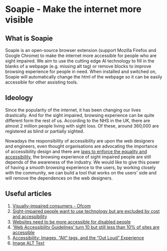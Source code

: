 # Soapie - Make the internet more visible

## What is Soapie

Soapie is an open-source browser extension (support Mozilla Firefox and Google Chrome) to make the internet more accessible for people who are sight impaired. We aim to use the cutting edge AI technology to fill in the blanks of a webpage (e.g. missing alt tag) or remove blocks to improve browsing experience for people in need. When installed and switched on, Soapie will automatically change the html of the webpage so it can be easily accessible for other assisting tools.

## Ideology

Since the popularity of the internet, it has been changing our lives drastically. And for the sight impaired, browsing experience can be quite different form the rest of us. According to the NHS in the UK, there are almost 2 million people living with sight loss. Of these, around 360,000 are registered as blind or partially sighted.

Nowadays the responsibility of accessibility are upon the web designers and engineers, even thought organisations are advocating the importance of accessibility design and there are [laws to enforce the equality and accessibility](https://www.legislation.gov.uk/ukpga/2010/15/contents), the browsing experience of sight impaired people are still depends of the awareness of the industry. We would like to give this power of having a smooth browsing experience to the users, by working closely with the community, we can build a tool that works on the users' side and will remove the dependences on the web designers.

## Useful articles

1. [Visually-impaired consumers - Ofcom](https://www.ofcom.org.uk/__data/assets/pdf_file/0034/98485/visually-impaired-consumers-access.pdf)
2. [Sight-impaired people want to use technology but are excluded by cost and accessibility](http://theconversation.com/sight-impaired-people-want-to-use-technology-but-are-excluded-by-cost-and-accessibility-new-research-103882)
3. [Websites need to be more accessible for disabled people](https://www.vox.com/the-goods/2019/2/5/18210912/websites-ada-compliance-lawsuits)
4. [‘Web Accessibility Guidelines’ turn 10 but still less than 10% of sites are accessible](https://www.abilitynet.org.uk/news-blogs/web-accessibility-guidelines-turn-10-still-less-10-sites-are-accessible)
5. [Accessibility: Images, “Alt” tags, and the “Out Loud” Experience](https://www.oomphinc.com/notes/2019/01/images-alt-tags-out-loud-experience-oomph-inc/)
6. [Image ALT Text](https://accessibility.psu.edu/images/alttext/)
